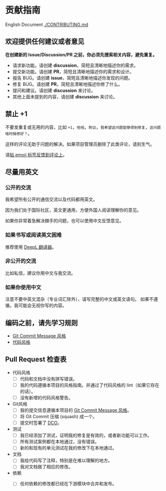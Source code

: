 # 贡献指南

English Document [./CONTRIBUTING.md](./CONTRIBUTING.md)

## 欢迎提供任何建议或者意见

**在创建新的 Issue/Discussion/PR 之前，你必须先搜索相关内容，避免重复。**

- 请求新功能。请创建 **discussion**，简短且清晰地描述你的需求。
- 提交新功能。请创建 **PR**，简短且清晰地描述你的需求和设计。
- 报告 BUG。请创建 **issue**，简短且清晰地描述你发现的问题。
- 修复 BUG。请创建 **PR**，简短且清晰地描述你修了什么。
- 提问和建议。请创建 **discussion** 来讨论。
- 其他上面未提到的内容，请创建 **discussion** 来讨论。

## 禁止 +1

不要发重复或无用的内容，比如 `+1`，`哈哈`，`附议`，`我希望这问题能够得到修复`，`这问题啥时候修好？`。

这样的评论无助于问题的解决。如果项目管理员删除了此类评论，请别生气。

请[贴 emoji 标签反馈到评论上](https://github.blog/2016-03-10-add-reactions-to-pull-requests-issues-and-comments/)。

## 尽量用英文

### 公开的交流

我希望所有公开的通信交流以及代码都用英文。

因为我们处于国际社区，英文更通用，方便外国人阅读理解你的意见。

如果你非常着急解决棘手的问题，也可以使用中文反馈意见。

### 如果书写或阅读英文困难

推荐使用 [DeepL 翻译器](https://www.deepl.com/translator)。

### 非公开的交流

比如私信，建议你用中文与我交流。

### 如果你使用中文

注意不要中英文混杂（专业词汇除外），请写完整的中文或英文语句。
如果不遵循，我可能会无视你写的内容。

## 编码之前，请先学习规则

- [Git Commit Message 风格][git-style]
- [代码风格](https://gcg.adoyle.me/doc/code-style/)

## Pull Request 检查表
<!-- 填入 [x] 表示已检查。-->

- 代码风格
  - [ ] 代码和文档中没有拼写错误。
  - [ ] 我的代码遵循本项目的风格指南。并通过了代码风格的 lint（如果它存在的话）。
  - [ ] 没有新增的代码风格警告。
- Git风格
  - [ ] 我的提交信息遵循本项目的 [Git Commit Message 风格][git-style]。
  - [ ] 将 Git Commit 压缩 (squash) 成一个。
  - [ ] 提交时签署了 [DCO][]。
- 测试
  - [ ] 我已经添加了测试，证明我的修复是有效的，或者新功能可以工作。
  - [ ] 所有测试案例都在本地通过，没有错误。
  - [ ] 新的和现有的单元测试在我的修改下在本地通过。
- 文档
  - [ ] 我给代码写了注释，特别是在难以理解的地方。
  - [ ] 我对文档做了相应的修改。
- 依赖
  - [ ] 任何依赖的修改都已经在下游模块中合并和发布。


<!-- Links -->

[issue]: https://github.com/adoyle-h/.github/issues
[discussion]: https://github.com/adoyle-h/.github/discussions
[PR]: https://github.com/adoyle-h/.github/pulls
[github-reaction]: https://github.blog/2016-03-10-add-reactions-to-pull-requests-issues-and-comments/
[DCO]: ./doc/dco.zh.md
[git-style]: ./doc/git-style.zh.md
